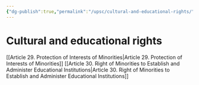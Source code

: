 ```yaml
---
{"dg-publish":true,"permalink":"/upsc/cultural-and-educational-rights/","dgHomeLink":true,"dgPassFrontmatter":false}
---
```


# Cultural and educational rights
[[Article 29. Protection of Interests of Minorities|Article 29. Protection of Interests of Minorities]]
[[Article 30. Right of Minorities to Establish and Administer Educational Institutions|Article 30. Right of Minorities to Establish and Administer Educational Institutions]] 